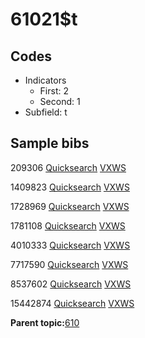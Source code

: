 # 61021$t

## Codes

-   Indicators
    -   First: 2
    -   Second: 1
-   Subfield: t

## Sample bibs

209306 [Quicksearch](https://search.library.yale.edu/catalog/209306) [VXWS](http://prodorbis.library.yale.edu:7014/vxws/GetHoldingsService?bibId=209306)

1409823 [Quicksearch](https://search.library.yale.edu/catalog/1409823) [VXWS](http://prodorbis.library.yale.edu:7014/vxws/GetHoldingsService?bibId=1409823)

1728969 [Quicksearch](https://search.library.yale.edu/catalog/1728969) [VXWS](http://prodorbis.library.yale.edu:7014/vxws/GetHoldingsService?bibId=1728969)

1781108 [Quicksearch](https://search.library.yale.edu/catalog/1781108) [VXWS](http://prodorbis.library.yale.edu:7014/vxws/GetHoldingsService?bibId=1781108)

4010333 [Quicksearch](https://search.library.yale.edu/catalog/4010333) [VXWS](http://prodorbis.library.yale.edu:7014/vxws/GetHoldingsService?bibId=4010333)

7717590 [Quicksearch](https://search.library.yale.edu/catalog/7717590) [VXWS](http://prodorbis.library.yale.edu:7014/vxws/GetHoldingsService?bibId=7717590)

8537602 [Quicksearch](https://search.library.yale.edu/catalog/8537602) [VXWS](http://prodorbis.library.yale.edu:7014/vxws/GetHoldingsService?bibId=8537602)

15442874 [Quicksearch](https://search.library.yale.edu/catalog/15442874) [VXWS](http://prodorbis.library.yale.edu:7014/vxws/GetHoldingsService?bibId=15442874)

**Parent topic:**[610](../../tags/610/610.md)

